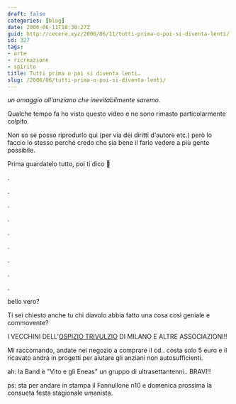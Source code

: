 ```yaml
---
draft: false
categories: [blog]
date: 2006-06-11T18:38:27Z
guid: http://cecere.xyz/2006/06/11/tutti-prima-o-poi-si-diventa-lenti/
id: 327
tags:
- arte
- ricreazione
- spirito
title: Tutti prima o poi si diventa lenti…
slug: /2006/06/tutti-prima-o-poi-si-diventa-lenti/
---
```


_un omaggio all'anziano che inevitabilmente saremo._

Qualche tempo fa ho visto questo video e ne sono rimasto particolarmente colpito.
  
Non so se posso riprodurlo qui (per via dei diritti d'autore etc.) però lo faccio lo stesso perché credo che sia bene il farlo vedere a più gente possibile.

Prima guardatelo tutto, poi ti dico 🙂

.
  
.
  
.
  
.
  
.
  
.
  
.
  
.
  
.
  
bello vero?
  
Ti sei chiesto anche tu chi diavolo abbia fatto una cosa così geniale e commovente?

I VECCHINI DELL'[OSPIZIO TRIVULZIO](http://www.pioalbergotrivulzio.it/) DI MILANO E ALTRE ASSOCIAZIONI!!

Mi raccomando, andate nei negozio a comprare il cd.. costa solo 5 euro e il ricavato andrà in progetti per aiutare gli anziani non autosufficienti.

ah: la Band è "Vito e gli Eneas" un gruppo di ultrasettantenni.. BRAVI!!

ps: sta per andare in stampa il Fannullone n10 e domenica prossima la consueta festa stagionale umanista.